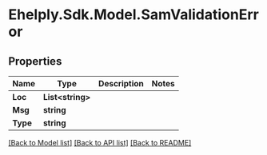 # Ehelply.Sdk.Model.SamValidationError

## Properties

Name | Type | Description | Notes
------------ | ------------- | ------------- | -------------
**Loc** | **List&lt;string&gt;** |  | 
**Msg** | **string** |  | 
**Type** | **string** |  | 

[[Back to Model list]](../README.md#documentation-for-models) [[Back to API list]](../README.md#documentation-for-api-endpoints) [[Back to README]](../README.md)

